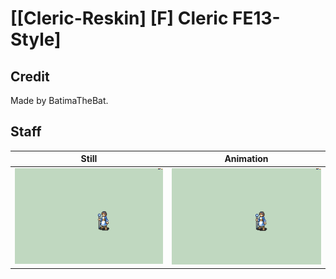 # [\[Cleric-Reskin\] \[F\] Cleric FE13-Style]

## Credit

Made by BatimaTheBat.
	
## Staff

| Still | Animation |
| :---: | :-------: |
| ![Staff still](./Staff_000.png) | ![Staff animation](./Staff.gif) |
